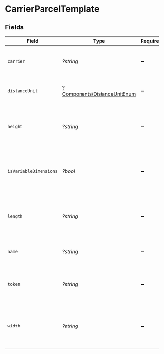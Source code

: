 # CarrierParcelTemplate


## Fields

| Field                                                                                | Type                                                                                 | Required                                                                             | Description                                                                          | Example                                                                              |
| ------------------------------------------------------------------------------------ | ------------------------------------------------------------------------------------ | ------------------------------------------------------------------------------------ | ------------------------------------------------------------------------------------ | ------------------------------------------------------------------------------------ |
| `carrier`                                                                            | *?string*                                                                            | :heavy_minus_sign:                                                                   | The name of the carrier that provides this parcel template                           | FedEx                                                                                |
| `distanceUnit`                                                                       | [?Components\DistanceUnitEnum](../../Models/Components/DistanceUnitEnum.md)          | :heavy_minus_sign:                                                                   | The measure unit used for length, width and height.                                  | in                                                                                   |
| `height`                                                                             | *?string*                                                                            | :heavy_minus_sign:                                                                   | The height of the package, in units specified by the distance_unit attribute         | 1.5                                                                                  |
| `isVariableDimensions`                                                               | *?bool*                                                                              | :heavy_minus_sign:                                                                   | True if the carrier parcel template allows custom dimensions, such as USPS Softpack. | false                                                                                |
| `length`                                                                             | *?string*                                                                            | :heavy_minus_sign:                                                                   | The length of the package, in units specified by the distance_unit attribute         | 12.375                                                                               |
| `name`                                                                               | *?string*                                                                            | :heavy_minus_sign:                                                                   | The name of the carrier parcel template                                              | FedEx® Small Box (S1)                                                                |
| `token`                                                                              | *?string*                                                                            | :heavy_minus_sign:                                                                   | The unique string representation of the carrier parcel template                      | FedEx_Box_Small_1                                                                    |
| `width`                                                                              | *?string*                                                                            | :heavy_minus_sign:                                                                   | The width of the package, in units specified by the distance_unit attribute          | 10.875                                                                               |